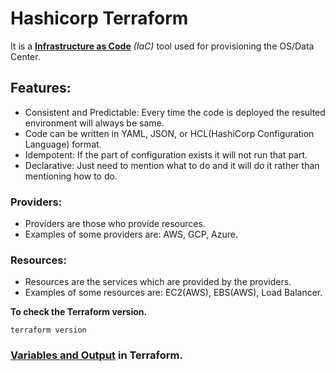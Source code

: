 # Hashicorp Terraform

It is a **[Infrastructure as Code](Infrastructure_as_Code.md)** *(IaC)* tool used for provisioning the OS/Data Center.

## Features:
- Consistent and Predictable: Every time the code is deployed the resulted environment will always be same.
- Code can be written in YAML, JSON, or HCL(HashiCorp Configuration Language) format.
- Idempotent: If the part of configuration exists it will not run that part.
- Declarative: Just need to mention what to do and it will do it rather than mentioning how to do.

### Providers:
- Providers are those who provide resources.
- Examples of some providers are: AWS, GCP, Azure.

### Resources:
- Resources are the services which are provided by the providers.
- Examples of some resources are: EC2(AWS), EBS(AWS), Load Balancer.

**To check the Terraform version.**
```
terraform version
```

### [Variables and Output](Variables_and_PrintOutput.md) in Terraform.
